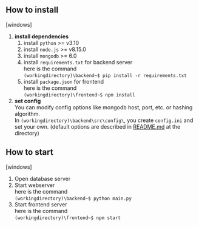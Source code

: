 ## How to install
[windows]   
1. **install dependencies**
    1. install `python` >= v3.10
    2. install `node.js` >= v8.15.0
    3. install `mongodb` >= 6.0   
    4. install `requirements.txt` for backend server   
        here is the command   
        `(workingdirectory)\backend~$ pip install -r requirements.txt`
    5. install `package.json` for frontend   
        here is the command   
        `(workingdirectory)\frontend~$ npm install`
2. **set config**   
    You can modify config options like mongodb host, port, etc. or hashing algorithm.   
    In `(workingdirectory)\backend\src\config\`, you create `config.ini` and set your own. (default options are described in [README.md](../../backend/src/config/README.md) at the directory)

## How to start
[windows]   
1. Open database server
2. Start webserver   
    here is the command   
    `(workingdirectory)\backend~$ python main.py`
3. Start frontend server   
    here is the command   
    `(workingdirectory)\frontend~$ npm start`